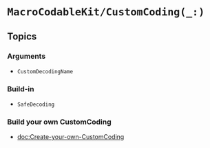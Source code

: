 #  ``MacroCodableKit/CustomCoding(_:)``

## Topics

### Arguments

- ``CustomDecodingName``

### Build-in

- ``SafeDecoding``

### Build your own CustomCoding

- <doc:Create-your-own-CustomCoding>
